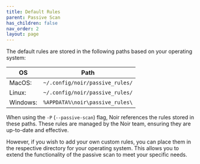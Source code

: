 ```yaml
---
title: Default Rules
parent: Passive Scan
has_children: false
nav_order: 2
layout: page
---
```


The default rules are stored in the following paths based on your operating system:

| OS | Path |
|---|---|
| MacOS: | `~/.config/noir/passive_rules/` |
| Linux: | `~/.config/noir/passive_rules/` |
| Windows: | `%APPDATA%\noir\passive_rules\` |

When using the `-P` (`--passive-scan`) flag, Noir references the rules stored in these paths. These rules are managed by the Noir team, ensuring they are up-to-date and effective.

However, if you wish to add your own custom rules, you can place them in the respective directory for your operating system. This allows you to extend the functionality of the passive scan to meet your specific needs.